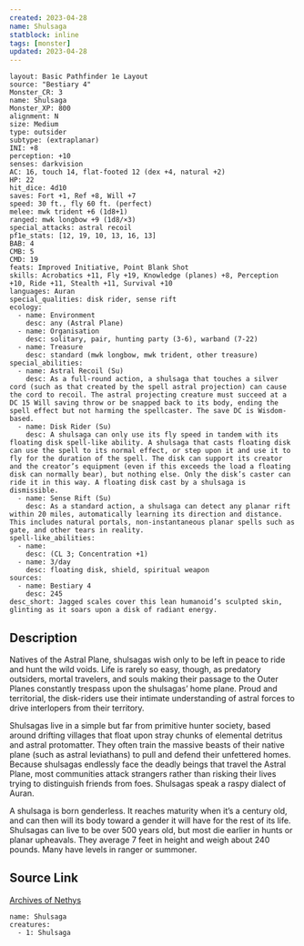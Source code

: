 ```yaml
---
created: 2023-04-28
name: Shulsaga
statblock: inline
tags: [monster]
updated: 2023-04-28
---
```

```statblock
layout: Basic Pathfinder 1e Layout
source: "Bestiary 4"
Monster_CR: 3
name: Shulsaga
Monster_XP: 800
alignment: N
size: Medium
type: outsider
subtype: (extraplanar)
INI: +8
perception: +10
senses: darkvision
AC: 16, touch 14, flat-footed 12 (dex +4, natural +2)
HP: 22
hit_dice: 4d10
saves: Fort +1, Ref +8, Will +7
speed: 30 ft., fly 60 ft. (perfect)
melee: mwk trident +6 (1d8+1)
ranged: mwk longbow +9 (1d8/×3)
special_attacks: astral recoil
pf1e_stats: [12, 19, 10, 13, 16, 13]
BAB: 4
CMB: 5
CMD: 19
feats: Improved Initiative, Point Blank Shot
skills: Acrobatics +11, Fly +19, Knowledge (planes) +8, Perception +10, Ride +11, Stealth +11, Survival +10
languages: Auran
special_qualities: disk rider, sense rift
ecology:
  - name: Environment
    desc: any (Astral Plane)
  - name: Organisation
    desc: solitary, pair, hunting party (3-6), warband (7-22)
  - name: Treasure
    desc: standard (mwk longbow, mwk trident, other treasure)
special_abilities:
  - name: Astral Recoil (Su)
    desc: As a full-round action, a shulsaga that touches a silver cord (such as that created by the spell astral projection) can cause the cord to recoil. The astral projecting creature must succeed at a DC 15 Will saving throw or be snapped back to its body, ending the spell effect but not harming the spellcaster. The save DC is Wisdom-based.
  - name: Disk Rider (Su)
    desc: A shulsaga can only use its fly speed in tandem with its floating disk spell-like ability. A shulsaga that casts floating disk can use the spell to its normal effect, or step upon it and use it to fly for the duration of the spell. The disk can support its creator and the creator’s equipment (even if this exceeds the load a floating disk can normally bear), but nothing else. Only the disk’s caster can ride it in this way. A floating disk cast by a shulsaga is dismissible.
  - name: Sense Rift (Su)
    desc: As a standard action, a shulsaga can detect any planar rift within 20 miles, automatically learning its direction and distance. This includes natural portals, non-instantaneous planar spells such as gate, and other tears in reality.
spell-like_abilities:
  - name:
    desc: (CL 3; Concentration +1)
  - name: 3/day
    desc: floating disk, shield, spiritual weapon
sources:
  - name: Bestiary 4
    desc: 245
desc_short: Jagged scales cover this lean humanoid’s sculpted skin, glinting as it soars upon a disk of radiant energy.
```
## Description
Natives of the Astral Plane, shulsagas wish only to be left in peace to ride and hunt the wild voids. Life is rarely so easy, though, as predatory outsiders, mortal travelers, and souls making their passage to the Outer Planes constantly trespass upon the shulsagas’ home plane. Proud and territorial, the disk-riders use their intimate understanding of astral forces to drive interlopers from their territory.

Shulsagas live in a simple but far from primitive hunter society, based around drifting villages that float upon stray chunks of elemental detritus and astral protomatter. They often train the massive beasts of their native plane (such as astral leviathans) to pull and defend their unfettered homes. Because shulsagas endlessly face the deadly beings that travel the Astral Plane, most communities attack strangers rather than risking their lives trying to distinguish friends from foes. Shulsagas speak a raspy dialect of Auran.

A shulsaga is born genderless. It reaches maturity when it’s a century old, and can then will its body toward a gender it will have for the rest of its life. Shulsagas can live to be over 500 years old, but most die earlier in hunts or planar upheavals. They average 7 feet in height and weigh about 240 pounds. Many have levels in ranger or summoner.
## Source Link
[Archives of Nethys](https://aonprd.com/MonsterDisplay.aspx?ItemName=Shulsaga)
```encounter-table
name: Shulsaga
creatures:
  - 1: Shulsaga
```
